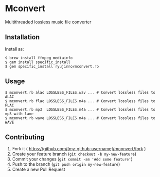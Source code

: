 # Mconvert

Multithreaded lossless music file converter

## Installation

Install as:

    $ brew install ffmpeg mediainfo
    $ gem install specific_install
    $ gem specific_install ryujinno/mconvert.rb

## Usage

    $ mconvert.rb alac LOSSLESS_FILES.wav ... # Convert lossless files to ALAC
    $ mconvert.rb flac LOSSLESS_FILES.m4a ... # Convert lossless files to FLAC
    $ mconvert.rb mp3  LOSSLESS_FILES.m4a ... # Convert lossless files to mp3 with lame
    $ mconvert.rb wave LOSSLESS_FILES.m4a ... # Convert lossless files to WAVE

## Contributing

1. Fork it ( https://github.com/[my-github-username]/mconvert/fork )
2. Create your feature branch (`git checkout -b my-new-feature`)
3. Commit your changes (`git commit -am 'Add some feature'`)
4. Push to the branch (`git push origin my-new-feature`)
5. Create a new Pull Request
